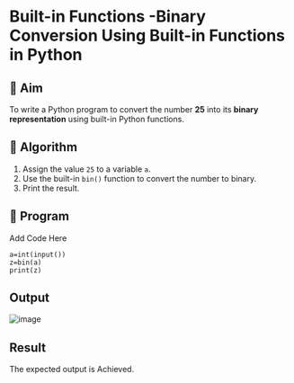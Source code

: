 # Built-in Functions -Binary Conversion Using Built-in Functions in Python

## 🎯 Aim
To write a Python program to convert the number **25** into its **binary representation** using built-in Python functions.

## 🧠 Algorithm
1. Assign the value `25` to a variable `a`.
2. Use the built-in `bin()` function to convert the number to binary.
3. Print the result.

## 🧾 Program

Add Code Here
```
a=int(input())
z=bin(a)
print(z)
```

## Output

![image](https://github.com/user-attachments/assets/1a6c37aa-c72b-4207-bd0d-8c8677ca59cc)


## Result
The expected output is Achieved.
